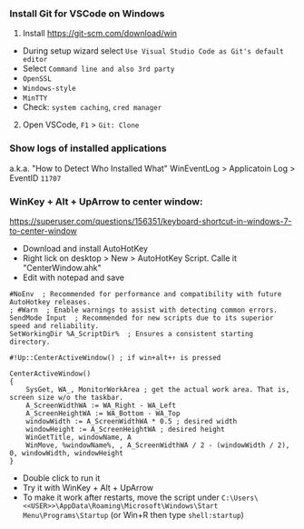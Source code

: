 ### Install Git for VSCode on Windows
1. Install https://git-scm.com/download/win
- During setup wizard select `Use Visual Studio Code as Git's default editor`
- Select `Command line and also 3rd party`
- `OpenSSL`
- `Windows-style`
- `MinTTY`
- Check: `system caching`, `cred manager`

2. Open VSCode, `F1` > `Git: Clone`

### Show logs of installed applications
a.k.a. "How to Detect Who Installed What"
WinEventLog > Applicatoin Log > EventID `11707`


### WinKey + Alt + UpArrow to center window:
https://superuser.com/questions/156351/keyboard-shortcut-in-windows-7-to-center-window

- Download and install AutoHotKey
- Right lick on desktop > New > AutoHotKey Script. Calle it "CenterWindow.ahk"
- Edit with notepad and save
```
#NoEnv  ; Recommended for performance and compatibility with future AutoHotkey releases.
; #Warn  ; Enable warnings to assist with detecting common errors.
SendMode Input  ; Recommended for new scripts due to its superior speed and reliability.
SetWorkingDir %A_ScriptDir%  ; Ensures a consistent starting directory.

#!Up::CenterActiveWindow() ; if win+alt+↑ is pressed

CenterActiveWindow()
{
    SysGet, WA_, MonitorWorkArea ; get the actual work area. That is, screen size w/o the taskbar.
    A_ScreenWidthWA := WA_Right - WA_Left
    A_ScreenHeightWA := WA_Bottom - WA_Top
    windowWidth := A_ScreenWidthWA * 0.5 ; desired width
    windowHeight := A_ScreenHeightWA ; desired height
    WinGetTitle, windowName, A
    WinMove, %windowName%, , A_ScreenWidthWA / 2 - (windowWidth / 2), 0, windowWidth, windowHeight
}
```
- Double click to run it
- Try it with WinKey + Alt + UpArrow
- To make it work after restarts, move the script under `C:\Users\<<USER>>\AppData\Roaming\Microsoft\Windows\Start Menu\Programs\Startup` (or Win+R then type `shell:startup`)
